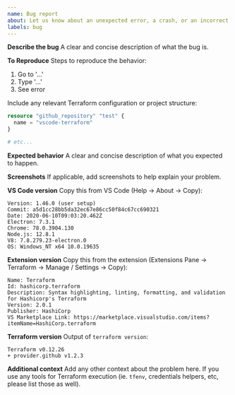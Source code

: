 ```yaml
---
name: Bug report
about: Let us know about an unexpected error, a crash, or an incorrect behavior.
labels: bug
---
```


**Describe the bug**
A clear and concise description of what the bug is.

**To Reproduce**
Steps to reproduce the behavior:

1. Go to '...'
2. Type '...'
3. See error

Include any relevant Terraform configuration or project structure:

```terraform
resource "github_repository" "test" {
  name = "vscode-terraform"
}

# etc...
```

**Expected behavior**
A clear and concise description of what you expected to happen.

**Screenshots**
If applicable, add screenshots to help explain your problem.

**VS Code version**
Copy this from VS Code (Help -> About -> Copy):

```
Version: 1.46.0 (user setup)
Commit: a5d1cc28bb5da32ec67e86cc50f84c67cc690321
Date: 2020-06-10T09:03:20.462Z
Electron: 7.3.1
Chrome: 78.0.3904.130
Node.js: 12.8.1
V8: 7.8.279.23-electron.0
OS: Windows_NT x64 10.0.19635
```
 
**Extension version**
Copy this from the extension (Extensions Pane -> Terraform -> Manage / Settings -> Copy):

```
Name: Terraform
Id: hashicorp.terraform
Description: Syntax highlighting, linting, formatting, and validation for Hashicorp's Terraform
Version: 2.0.1
Publisher: HashiCorp
VS Marketplace Link: https://marketplace.visualstudio.com/items?itemName=HashiCorp.terraform
```

**Terraform version**
Output of `terraform version`:

```
Terraform v0.12.26
+ provider.github v1.2.3
```
 
**Additional context**
Add any other context about the problem here. If you use any tools for Terraform execution (ie. `tfenv`, credentials helpers, etc, please list those as well).
